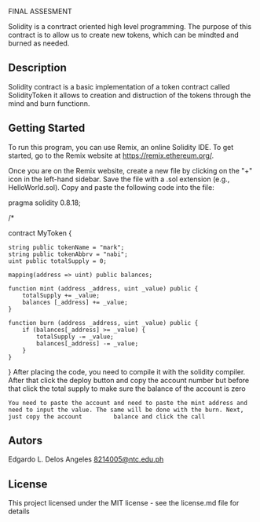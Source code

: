 FINAL ASSESMENT

Solidity is a conrtract oriented high level programming. The purpose of this contract is to allow us to create new tokens, which can be mindted and burned as needed.

## Description
Solidity contract is a basic implementation of a token contract called SolidityToken it allows to creation and distruction of the tokens through the mind and burn functionn.

## Getting Started
To run this program, you can use Remix, an online Solidity IDE. To get started, go to the Remix website at https://remix.ethereum.org/.

Once you are on the Remix website, create a new file by clicking on the "+" icon in the left-hand sidebar. Save the file with a .sol extension (e.g., HelloWorld.sol). Copy and paste the following code into the file:

pragma solidity 0.8.18;

/*

contract MyToken {

    string public tokenName = "mark";
    string public tokenAbbrv = "nabi";
    uint public totalSupply = 0;

    mapping(address => uint) public balances;

    function mint (address _address, uint _value) public {
        totalSupply += _value;
        balances [_address] += _value;
    }

    function burn (address _address, uint _value) public {
        if (balances[_address] >= _value) {
            totalSupply -= _value;
            balances[_address] -= _value;
        }
    }
}
    After placing the code, you need to compile it with the solidity compiler. After that click the deploy button and copy the account number but before that click the     total supply to make sure the balance of the account is zero
     
    You need to paste the account and need to paste the mint address and need to input the value. The same will be done with the burn. Next, just copy the account         balance and click the call
    
   ## Autors
   Edgardo L. Delos Angeles
   8214005@ntc.edu.ph
   
   ## License
   This project licensed under the MIT license - see the license.md file for details
   
 
